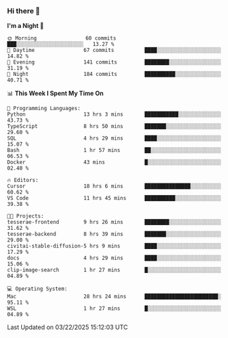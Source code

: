 ### Hi there 👋

<!--
**ALiersEL/ALiersEL** is a ✨ _special_ ✨ repository because its `README.md` (this file) appears on your GitHub profile.

Here are some ideas to get you started:

- 🔭 I’m currently working on ...
- 🌱 I’m currently learning ...
- 👯 I’m looking to collaborate on ...
- 🤔 I’m looking for help with ...
- 💬 Ask me about ...
- 📫 How to reach me: ...
- 😄 Pronouns: ...
- ⚡ Fun fact: ...
-->

<!--START_SECTION:waka-->
**I'm a Night 🦉** 

```text
🌞 Morning                60 commits          ███░░░░░░░░░░░░░░░░░░░░░░   13.27 % 
🌆 Daytime                67 commits          ████░░░░░░░░░░░░░░░░░░░░░   14.82 % 
🌃 Evening                141 commits         ████████░░░░░░░░░░░░░░░░░   31.19 % 
🌙 Night                  184 commits         ██████████░░░░░░░░░░░░░░░   40.71 % 
```


📊 **This Week I Spent My Time On** 

```text
💬 Programming Languages: 
Python                   13 hrs 3 mins       ███████████░░░░░░░░░░░░░░   43.73 % 
TypeScript               8 hrs 50 mins       ███████░░░░░░░░░░░░░░░░░░   29.60 % 
SQL                      4 hrs 29 mins       ████░░░░░░░░░░░░░░░░░░░░░   15.07 % 
Bash                     1 hr 57 mins        ██░░░░░░░░░░░░░░░░░░░░░░░   06.53 % 
Docker                   43 mins             █░░░░░░░░░░░░░░░░░░░░░░░░   02.40 % 

🔥 Editors: 
Cursor                   18 hrs 6 mins       ███████████████░░░░░░░░░░   60.62 % 
VS Code                  11 hrs 45 mins      ██████████░░░░░░░░░░░░░░░   39.38 % 

🐱‍💻 Projects: 
tesserae-frontend        9 hrs 26 mins       ████████░░░░░░░░░░░░░░░░░   31.62 % 
tesserae-backend         8 hrs 39 mins       ███████░░░░░░░░░░░░░░░░░░   29.00 % 
civitai-stable-diffusion-5 hrs 9 mins        ████░░░░░░░░░░░░░░░░░░░░░   17.29 % 
docs                     4 hrs 29 mins       ████░░░░░░░░░░░░░░░░░░░░░   15.06 % 
clip-image-search        1 hr 27 mins        █░░░░░░░░░░░░░░░░░░░░░░░░   04.89 % 

💻 Operating System: 
Mac                      28 hrs 24 mins      ████████████████████████░   95.11 % 
WSL                      1 hr 27 mins        █░░░░░░░░░░░░░░░░░░░░░░░░   04.89 % 
```


 Last Updated on 03/22/2025 15:12:03 UTC
<!--END_SECTION:waka-->
